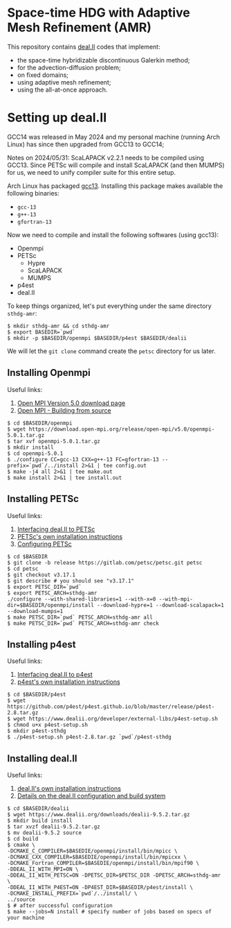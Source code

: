 # Space-time HDG with Adaptive Mesh Refinement (AMR)

This repository contains [deal.II](https://dealii.org/) codes that implement:

- the space-time hybridizable discontinuous Galerkin method;
- for the advection-diffusion problem;
- on fixed domains;
- using adaptive mesh refinement;
- using the all-at-once approach.

# Setting up deal.II

GCC14 was released in May 2024 and my personal machine (running
Arch Linux) has since then upgraded from GCC13 to GCC14;

Notes on 2024/05/31: ScaLAPACK v2.2.1 needs to be compiled using GCC13. Since
PETSc will compile and install ScaLAPACK (and then MUMPS) for us, we need to
unify compiler suite for this entire setup.

Arch Linux has packaged
[gcc13](https://archlinux.org/packages/extra/x86_64/gcc13/). Installing this
package makes available the following binaries:
- `gcc-13`
- `g++-13`
- `gfortran-13`

Now we need to compile and install the following softwares (using gcc13):

- Openmpi
- PETSc
	- Hypre
	- ScaLAPACK
	- MUMPS
- p4est
- deal.II

To keep things organized, let's put everything under the same directory `sthdg-amr`:

```shell
$ mkdir sthdg-amr && cd sthdg-amr
$ export BASEDIR=`pwd`
$ mkdir -p $BASEDIR/openmpi $BASEDIR/p4est $BASEDIR/dealii
```

We will let the `git clone` command create the `petsc` directory for us later.

## Installing Openmpi

Useful links:

1. [Open MPI Version 5.0 download page](https://www.open-mpi.org/software/ompi/v5.0/)
2. [Open MPI - Building from source](https://docs.open-mpi.org/en/v5.0.x/installing-open-mpi/quickstart.html#building-from-source)

```shell
$ cd $BASEDIR/openmpi
$ wget https://download.open-mpi.org/release/open-mpi/v5.0/openmpi-5.0.1.tar.gz
$ tar xvf openmpi-5.0.1.tar.gz
$ mkdir install
$ cd openmpi-5.0.1
$ ./configure CC=gcc-13 CXX=g++-13 FC=gfortran-13 --prefix=`pwd`/../install 2>&1 | tee config.out
$ make -j4 all 2>&1 | tee make.out
$ make install 2>&1 | tee install.out
```

## Installing PETSc

Useful links:

1. [Interfacing deal.II to PETSc](https://www.dealii.org/current/external-libs/petsc.html)
2. [PETSc's own installation instructions](https://petsc.org/release/install/download/#recommended-obtain-release-version-with-git)
3. [Configuring PETSc](https://petsc.org/release/install/install/)

```shell
$ cd $BASEDIR
$ git clone -b release https://gitlab.com/petsc/petsc.git petsc
$ cd petsc
$ git checkout v3.17.1
$ git describe # you should see "v3.17.1"
$ export PETSC_DIR=`pwd`
$ export PETSC_ARCH=sthdg-amr
./configure --with-shared-libraries=1 --with-x=0 --with-mpi-dir=$BASEDIR/openmpi/install --download-hypre=1 --download-scalapack=1 --download-mumps=1
$ make PETSC_DIR=`pwd` PETSC_ARCH=sthdg-amr all
$ make PETSC_DIR=`pwd` PETSC_ARCH=sthdg-amr check
```

## Installing p4est

Useful links:

1. [Interfacing deal.II to p4est](https://www.dealii.org/developer/external-libs/p4est.html)
2. [p4est's own installation instructions](https://www.p4est.org/)

```shell
$ cd $BASEDIR/p4est
$ wget https://github.com/p4est/p4est.github.io/blob/master/release/p4est-2.8.tar.gz
$ wget https://www.dealii.org/developer/external-libs/p4est-setup.sh
$ chmod u+x p4est-setup.sh
$ mkdir p4est-sthdg
$ ./p4est-setup.sh p4est-2.8.tar.gz `pwd`/p4est-sthdg
```

## Installing deal.II

Useful links:

1. [deal.II's own installation instructions](https://www.dealii.org/9.5.0/readme.html)
2. [Details on the deal.II configuration and build system](https://www.dealii.org/9.5.0/users/cmake_dealii.html)

```shell
$ cd $BASEDIR/dealii
$ wget https://www.dealii.org/downloads/dealii-9.5.2.tar.gz
$ mkdir build install
$ tar xvzf dealii-9.5.2.tar.gz
$ mv dealii-9.5.2 source
$ cd build
$ cmake \
-DCMAKE_C_COMPILER=$BASEDIE/openmpi/install/bin/mpicc \
-DCMAKE_CXX_COMPILER=$BASEDIE/openmpi/install/bin/mpicxx \
-DCMAKE_Fortran_COMPILER=$BASEDIE/openmpi/install/bin/mpif90 \
-DDEAL_II_WITH_MPI=ON \
-DDEAL_II_WITH_PETSC=ON -DPETSC_DIR=$PETSC_DIR -DPETSC_ARCH=sthdg-amr \
-DDEAL_II_WITH_P4EST=ON -DP4EST_DIR=$BASEDIR/p4est/install \
-DCMAKE_INSTALL_PREFIX=`pwd`/../install/ \
../source
$ # after successful configuration
$ make --jobs=N install # specify number of jobs based on specs of your machine
```
